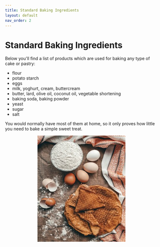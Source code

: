 ```yaml
---
title: Standard Baking Ingredients
layout: default
nav_order: 2
---
```



<h1>Standard Baking Ingredients</h1>

Below you'll find a list of products which are used for baking any type of cake or pastry:

-	flour
-	potato starch
-	eggs 
-	milk, yoghurt, cream, buttercream
-	butter, lard, olive oil, coconut oil, vegetable shortening
-	baking soda, baking powder
-	yeast 
-	sugar
-	salt 

You would normally have most of them at home, so it only proves how little you need to bake a simple sweet treat.

<p style="text-align: center"><img src="bigger_size_baking_ingredients.jpg"></p>